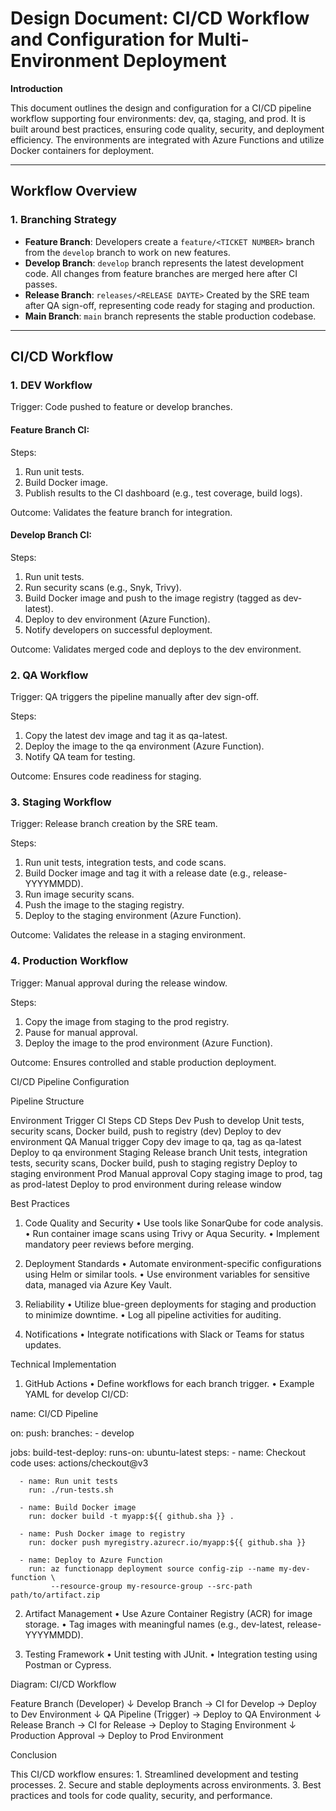 # Design Document: CI/CD Workflow and Configuration for Multi-Environment Deployment

**Introduction**

This document outlines the design and configuration for a CI/CD pipeline workflow supporting four environments: dev, qa, staging, and prod. It is built around best practices, ensuring code quality, security, and deployment efficiency. The environments are integrated with Azure Functions and utilize Docker containers for deployment.

---
## Workflow Overview

### 1. Branching Strategy
- **Feature Branch**: Developers create a `feature/<TICKET NUMBER>` branch from the `develop` branch to work on new features.
- **Develop Branch**: `develop` branch represents the latest development code. All changes from feature branches are merged here after CI passes.
- **Release Branch**: `releases/<RELEASE DAYTE>` Created by the SRE team after QA sign-off, representing code ready for staging and production.
- **Main Branch**: `main` branch represents the stable production codebase.
---
## CI/CD Workflow

### 1. DEV Workflow

Trigger: Code pushed to feature or develop branches.

#### Feature Branch CI:
Steps:
1.	Run unit tests.
2.	Build Docker image.
3.	Publish results to the CI dashboard (e.g., test coverage, build logs).

Outcome: Validates the feature branch for integration.

#### Develop Branch CI:
Steps:
1.	Run unit tests.
2.	Run security scans (e.g., Snyk, Trivy).
3.	Build Docker image and push to the image registry (tagged as dev-latest).
4.	Deploy to dev environment (Azure Function).
5.	Notify developers on successful deployment.

Outcome: Validates merged code and deploys to the dev environment.

### 2. QA Workflow

Trigger: QA triggers the pipeline manually after dev sign-off.

Steps:
1.	Copy the latest dev image and tag it as qa-latest.
2.	Deploy the image to the qa environment (Azure Function).
3.	Notify QA team for testing.

Outcome: Ensures code readiness for staging.

### 3. Staging Workflow

Trigger: Release branch creation by the SRE team.

Steps:
1.	Run unit tests, integration tests, and code scans.
2.	Build Docker image and tag it with a release date (e.g., release-YYYYMMDD).
3.	Run image security scans.
4.	Push the image to the staging registry.
5.	Deploy to the staging environment (Azure Function).

Outcome: Validates the release in a staging environment.

### 4. Production Workflow

Trigger: Manual approval during the release window.

Steps:
1.	Copy the image from staging to the prod registry.
2.	Pause for manual approval.
3.	Deploy the image to the prod environment (Azure Function).

Outcome: Ensures controlled and stable production deployment.

CI/CD Pipeline Configuration

Pipeline Structure

Environment	Trigger	CI Steps	CD Steps
Dev	Push to develop	Unit tests, security scans, Docker build, push to registry (dev)	Deploy to dev environment
QA	Manual trigger	Copy dev image to qa, tag as qa-latest	Deploy to qa environment
Staging	Release branch	Unit tests, integration tests, security scans, Docker build, push to staging registry	Deploy to staging environment
Prod	Manual approval	Copy staging image to prod, tag as prod-latest	Deploy to prod environment during release window

Best Practices

1. Code Quality and Security
	•	Use tools like SonarQube for code analysis.
	•	Run container image scans using Trivy or Aqua Security.
	•	Implement mandatory peer reviews before merging.

2. Deployment Standards
	•	Automate environment-specific configurations using Helm or similar tools.
	•	Use environment variables for sensitive data, managed via Azure Key Vault.

3. Reliability
	•	Utilize blue-green deployments for staging and production to minimize downtime.
	•	Log all pipeline activities for auditing.

4. Notifications
	•	Integrate notifications with Slack or Teams for status updates.

Technical Implementation

1. GitHub Actions
	•	Define workflows for each branch trigger.
	•	Example YAML for develop CI/CD:

name: CI/CD Pipeline

on:
  push:
    branches:
      - develop

jobs:
  build-test-deploy:
    runs-on: ubuntu-latest
    steps:
      - name: Checkout code
        uses: actions/checkout@v3

      - name: Run unit tests
        run: ./run-tests.sh

      - name: Build Docker image
        run: docker build -t myapp:${{ github.sha }} .

      - name: Push Docker image to registry
        run: docker push myregistry.azurecr.io/myapp:${{ github.sha }}

      - name: Deploy to Azure Function
        run: az functionapp deployment source config-zip --name my-dev-function \
             --resource-group my-resource-group --src-path path/to/artifact.zip

2. Artifact Management
	•	Use Azure Container Registry (ACR) for image storage.
	•	Tag images with meaningful names (e.g., dev-latest, release-YYYYMMDD).

3. Testing Framework
	•	Unit testing with JUnit.
	•	Integration testing using Postman or Cypress.

Diagram: CI/CD Workflow

Feature Branch (Developer)
      ↓
Develop Branch → CI for Develop → Deploy to Dev Environment
      ↓
QA Pipeline (Trigger) → Deploy to QA Environment
      ↓
Release Branch → CI for Release → Deploy to Staging Environment
      ↓
Production Approval → Deploy to Prod Environment

Conclusion

This CI/CD workflow ensures:
	1.	Streamlined development and testing processes.
	2.	Secure and stable deployments across environments.
	3.	Best practices and tools for code quality, security, and performance.